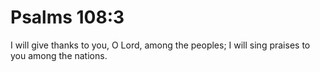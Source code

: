 # Psalms 108:3

I will give thanks to you, O Lord, among the peoples; I will sing praises to you among the nations.
